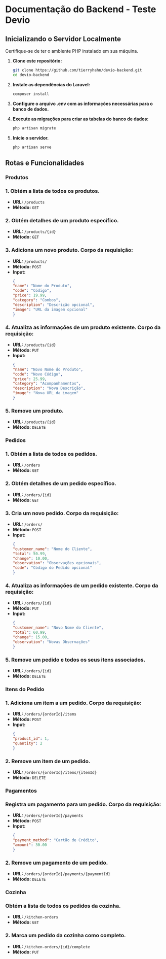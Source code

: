 # Documentação do Backend - Teste Devio

## Inicializando o Servidor Localmente

Certifique-se de ter o ambiente PHP instalado em sua máquina.

1. **Clone este repositório:**

   ```bash
   git clone https://github.com/tierryhahn/devio-backend.git
   cd devio-backend
   
2. **Instale as dependências do Laravel:**
    ```bash
    composer install
    
3. **Configure o arquivo .env com as informações necessárias para o banco de dados.**
   
4. **Execute as migrações para criar as tabelas do banco de dados:**
   ```bash
   php artisan migrate
   
5. **Inicie o servidor.**
   ```bash
   php artisan serve

## Rotas e Funcionalidades
### Produtos

### 1. Obtém a lista de todos os produtos.

- **URL:** `/products`
- **Método:** `GET`
  
### 2. Obtém detalhes de um produto específico.

- **URL:** `/products/{id}`
- **Método:** `GET`
  
### 3. Adiciona um novo produto. Corpo da requisição:

- **URL:** `/products/`
- **Método:** `POST`
- **Input:**
  ```json
  {
  "name": "Nome do Produto",
  "code": "Código",
  "price": 19.99,
  "category": "Combos",
  "description": "Descrição opcional",
  "image": "URL da imagem opcional"
  }
  ```

### 4. Atualiza as informações de um produto existente. Corpo da requisição:

- **URL:** `/products/{id}`
- **Método:** `PUT`
- **Input:**
  ```json
  {
  "name": "Novo Nome do Produto",
  "code": "Novo Código",
  "price": 25.99,
  "category": "Acompanhamentos",
  "description": "Nova Descrição",
  "image": "Nova URL da imagem"
  }
  ```
  
### 5. Remove um produto.

- **URL:** `/products/{id}`
- **Método:** `DELETE`

### Pedidos
### 1. Obtém a lista de todos os pedidos.

- **URL:** `/orders`
- **Método:** `GET`
  
### 2. Obtém detalhes de um pedido específico.

- **URL:** `/orders/{id}`
- **Método:** `GET`

### 3. Cria um novo pedido. Corpo da requisição:

- **URL:** `/orders/`
- **Método:** `POST`
- **Input:**
  ```json
  {
  "customer_name": "Nome do Cliente",
  "total": 50.99,
  "change": 10.00,
  "observation": "Observações opcionais",
  "code": "Código do Pedido opcional"
  }
  ```

### 4. Atualiza as informações de um pedido existente. Corpo da requisição:

- **URL:** `/orders/{id}`
- **Método:** `PUT`
- **Input:**
  ```json
  {
  "customer_name": "Novo Nome do Cliente",
  "total": 60.99,
  "change": 15.00,
  "observation": "Novas Observações"
  }
  ```

### 5. Remove um pedido e todos os seus itens associados.

- **URL:** `/orders/{id}`
- **Método:** `DELETE`

### Itens do Pedido
### 1. Adiciona um item a um pedido. Corpo da requisição:

- **URL:** `/orders/{orderId}/items`
- **Método:** `POST`
- **Input:**
  ```json
  {
  "product_id": 1,
  "quantity": 2
  }
  ```
  
### 2. Remove um item de um pedido.

- **URL:** `/orders/{orderId}/items/{itemId}`
- **Método:** `DELETE`

### Pagamentos
### Registra um pagamento para um pedido. Corpo da requisição:

- **URL:** `/orders/{orderId}/payments`
- **Método:** `POST`
- **Input:**
  ```json
  {
  "payment_method": "Cartão de Crédito",
  "amount": 30.00
  }
  ```
  
### 2. Remove um pagamento de um pedido.
- **URL:** `/orders/{orderId}/payments/{paymentId}`
- **Método:** `DELETE`

### Cozinha
### Obtém a lista de todos os pedidos da cozinha.

- **URL:** `/kitchen-orders`
- **Método:** `GET`
  
### 2. Marca um pedido da cozinha como completo.
- **URL:** `/kitchen-orders/{id}/complete`
- **Método:** `PUT`
  
  
